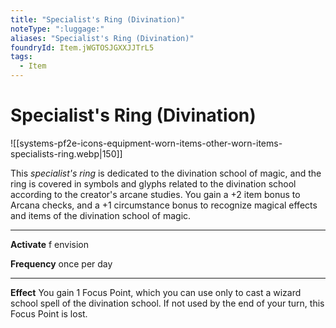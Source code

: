 ```yaml
---
title: "Specialist's Ring (Divination)"
noteType: ":luggage:"
aliases: "Specialist's Ring (Divination)"
foundryId: Item.jWGTOSJGXXJJTrL5
tags:
  - Item
---
```


# Specialist's Ring (Divination)
![[systems-pf2e-icons-equipment-worn-items-other-worn-items-specialists-ring.webp|150]]

This _specialist's ring_ is dedicated to the divination school of magic, and the ring is covered in symbols and glyphs related to the divination school according to the creator's arcane studies. You gain a +2 item bonus to Arcana checks, and a +1 circumstance bonus to recognize magical effects and items of the divination school of magic.

* * *

**Activate** f envision

**Frequency** once per day

* * *

**Effect** You gain 1 Focus Point, which you can use only to cast a wizard school spell of the divination school. If not used by the end of your turn, this Focus Point is lost.
